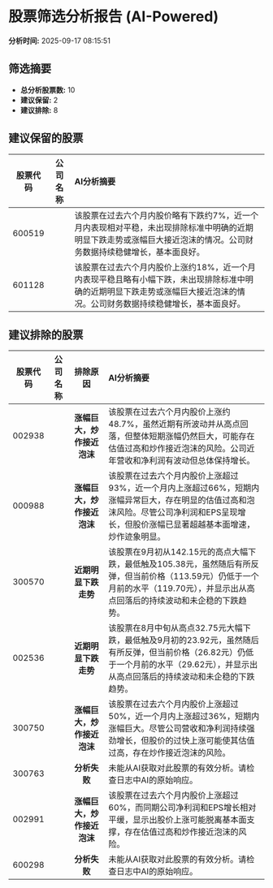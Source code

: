 # 股票筛选分析报告 (AI-Powered)

**分析时间:** 2025-09-17 08:15:51

## 筛选摘要

- **总分析股票数:** 10
- **建议保留:** 2
- **建议排除:** 8

## 建议保留的股票

| 股票代码 | 公司名称 | AI分析摘要 |
|:---:|:---:|:---|
| 600519 |  | 该股票在过去六个月内股价略有下跌约7%，近一个月内表现相对平稳，未出现排除标准中明确的近期明显下跌走势或涨幅巨大接近泡沫的情况。公司财务数据持续稳健增长，基本面良好。 |
| 601128 |  | 该股票在过去六个月内股价上涨约18%，近一个月内表现平稳且略有小幅下跌，未出现排除标准中明确的近期明显下跌走势或涨幅巨大接近泡沫的情况。公司财务数据持续稳健增长，基本面良好。 |

## 建议排除的股票

| 股票代码 | 公司名称 | 排除原因 | AI分析摘要 |
|:---:|:---:|:---:|:---|
| 002938 |  | **涨幅巨大，炒作接近泡沫** | 该股票在过去六个月内股价上涨约48.7%，虽然近期有所波动并从高点回落，但整体短期涨幅仍然巨大，可能存在估值过高和炒作接近泡沫的风险。公司近年营收和净利润有波动但总体保持增长。 |
| 000988 |  | **涨幅巨大，炒作接近泡沫** | 该股票在过去六个月内股价上涨超过93%，近一个月内上涨超过66%，短期内涨幅异常巨大，存在明显的估值过高和泡沫风险。尽管公司净利润和EPS呈现增长，但股价涨幅已显著超越基本面增速，炒作迹象明显。 |
| 300570 |  | **近期明显下跌走势** | 该股票在9月初从142.15元的高点大幅下跌，最低触及105.38元，虽然随后有所反弹，但当前价格（113.59元）仍低于一个月前的水平（119.70元），并显示出从高点回落后的持续波动和未企稳的下跌趋势。 |
| 002536 |  | **近期明显下跌走势** | 该股票在8月中旬从高点32.75元大幅下跌，最低触及9月初的23.92元，虽然随后有所反弹，但当前价格（26.82元）仍低于一个月前的水平（29.62元），并显示出从高点回落后的持续波动和未企稳的下跌趋势。 |
| 300750 |  | **涨幅巨大，炒作接近泡沫** | 该股票在过去六个月内股价上涨超过50%，近一个月内上涨超过36%，短期内涨幅巨大。尽管公司营收和净利润持续强劲增长，但股价的过快上涨可能使其估值过高，存在炒作接近泡沫的风险。 |
| 300763 |  | **分析失败** | 未能从AI获取对此股票的有效分析。请检查日志中AI的原始响应。 |
| 002991 |  | **涨幅巨大，炒作接近泡沫** | 该股票在过去六个月内股价上涨超过60%，而同期公司净利润和EPS增长相对平缓，显示出股价上涨可能脱离基本面支撑，存在估值过高和炒作接近泡沫的风险。 |
| 600298 |  | **分析失败** | 未能从AI获取对此股票的有效分析。请检查日志中AI的原始响应。 |
